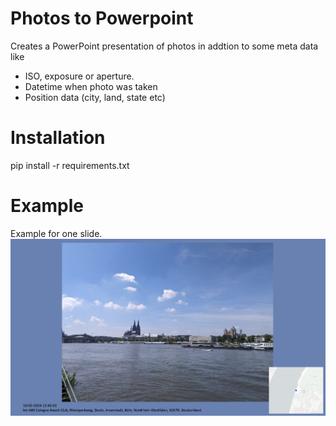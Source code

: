 # Photos to Powerpoint
Creates a PowerPoint presentation of photos in addtion to some meta data like 
- ISO, exposure or aperture.
- Datetime when photo was taken
- Position data (city, land, state etc)


# Installation
pip install -r requirements.txt

# Example
Example for one slide.
![image](Example_Slide.png)
